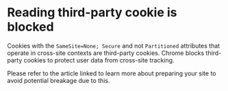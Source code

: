 # Reading third-party cookie is blocked

Cookies with the `SameSite=None; Secure` and not `Partitioned` attributes that operate in cross-site contexts are third-party cookies.
Chrome blocks third-party cookies to protect user data from cross-site tracking.

Please refer to the article linked to learn more about preparing your site to avoid potential breakage due to this.
